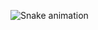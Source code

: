 
![Snake animation](https://github.com/USERNAME/USERNAME/blob/output/github-contribution-grid-snake.svg)
